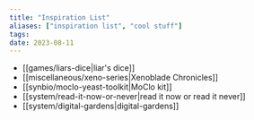 ```yaml
---
title: "Inspiration List"
aliases: ["inspiration list", "cool stuff"]
tags:
date: 2023-08-11
---
```


- [[games/liars-dice|liar's dice]]
- [[miscellaneous/xeno-series|Xenoblade Chronicles]]
- [[synbio/moclo-yeast-toolkit|MoClo kit]]
- [[system/read-it-now-or-never|read it now or read it never]]
- [[system/digital-gardens|digital-gardens]]